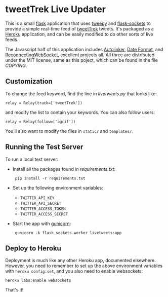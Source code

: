 tweetTrek Live Updater
======================

This is a small [flask][] application that uses [tweepy][] and
[flask-sockets][] to provide a simple real-time feed of [tweetTrek][]
tweets. It's packaged as a [Heroku][] application, and can be easily
modified to do other sorts of live feeds.

 [flask]: http://flask.pocoo.org/
 [tweepy]: https://github.com/tweepy/tweepy
 [flask-sockets]: http://kennethreitz.org/introducing-flask-sockets/
 [tweetTrek]: https://medium.com/p/8041e52fa832
 [Heroku]: https://heroku.com/
 [gunicorn]: http://gunicorn.org/
 
The Javascript half of this application includes
[Autolinker][autolinker], [Date Format][date-format], and
[ReconnectingWebSocket][reconnecting-websocket], excellent projects
all. All three are distributed under the MIT license, same as this
poject, which can be found in the file *COPYING*.

 [autolinker]: https://github.com/gregjacobs/Autolinker.js
 [date-format]: http://blog.stevenlevithan.com/archives/date-time-format
 [reconnecting-websocket]: https://github.com/joewalnes/reconnecting-websocket

Customization
-------------

To change the feed keyword, find the line in *livetweets.py* that
looks like:

    relay = Relay(track=['tweetTrek'])

and modify the list to contain your keywords. You can also follow users:

    relay = Relay(follow=['agrif'])

You'll also want to modify the files in `static/` and `templates/`.

Running the Test Server
-----------------------

To run a local test server:

 * Install all the packages found in *requirements.txt*:
   
        pip install -r requirements.txt
 
 * Set up the following environment variables:
   * `TWITTER_API_KEY`
   * `TWITTER_API_SECRET`
   * `TWITTER_ACCESS_TOKEN`
   * `TWITTER_ACCESS_SECRET`
 
 * Start the app with [gunicorn][]:
 
        gunicorn -k flask_sockets.worker livetweets:app

Deploy to Heroku
----------------

Deployment is much like any other Heroku app, documented elsewhere. However, you need to remember to set up the above environment variables with `heroku config:set`, and you also need to enable websockets:

    heroku labs:enable websockets

That's it!
